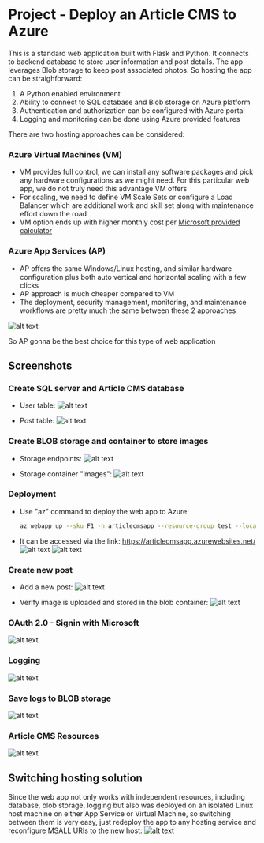 # Project - Deploy an Article CMS to Azure

This is a standard web application built with Flask and Python. It connects to backend database to store user information and post details. The app leverages Blob storage to keep post associated photos. So hosting the app can be straighforward:

1. A Python enabled environment
2. Ability to connect to SQL database and Blob storage on Azure platform
3. Authentication and authorization can be configured with Azure portal
4. Logging and monitoring can be done using Azure provided features

There are two hosting approaches can be considered:

### Azure Virtual Machines (VM)

- VM provides full control, we can install any software packages and pick any hardware configurations as we might need. For this particular web app, we do not truly need this advantage VM offers
- For scaling, we need to define VM Scale Sets or configure a Load Balancer which are additional work and skill set along with maintenance effort down the road
- VM option ends up with higher monthly cost per [Microsoft provided calculator](https://azure.microsoft.com/en-us/pricing/calculator/)

### Azure App Services (AP)
- AP offers the same Windows/Linux hosting, and similar hardware configuration plus both auto vertical and horizontal scaling with a few clicks
- AP approach is much cheaper compared to VM
- The deployment, security management, monitoring, and maintenance workflows are pretty much the same between these 2 approaches

![alt text](./screenshots/00.%20COST%20-%20VM%20vs.%20APP.png)

So AP gonna be the best choice for this type of web application

## Screenshots

### Create SQL server and Article CMS database

- User table:
![alt text](./screenshots/01.%20DB%20-%20Users%20Table.png)

- Post table:
![alt text](./screenshots/02.%20DB%20-%20Posts%20Table.png)

### Create BLOB storage and container to store images

- Storage endpoints:
![alt text](./screenshots/03.%20BLOB%20-%20Endpoints.png)

- Storage container "images":
![alt text](./screenshots/04.%20BLOB%20-%20Container.png)
 
### Deployment

- Use "az" command to deploy the web app to Azure:
  ```bash
  az webapp up --sku F1 -n articlecmsapp --resource-group test --location westus
  ```

- It can be accessed via the link: https://articlecmsapp.azurewebsites.net/
![alt text](./screenshots/05.%20APP%20-%20Login%20Screen.png)
![alt text](./screenshots/06.%20APP%20-%20Main%20Screen.png)
  
### Create new post

- Add a new post:
![alt text](./screenshots/07.%20APP%20-%20New%20Post.png)

- Verify image is uploaded and stored in the blob container:
![alt text](./screenshots/08.%20APP%20-%20Verify%20New%20Post.png)

### OAuth 2.0 - Signin with Microsoft
![alt text](./screenshots/09.%20APP%20-%20MSAL.png)

### Logging
![alt text](./screenshots/10.%20APP%20-%20Log%20Stream.png)

### Save logs to BLOB storage
![alt text](./screenshots/11.%20APP%20-%20Logs%20to%20Blob.png)

### Article CMS Resources
![alt text](./screenshots/00.%20RG%20-%20All%20Resources.png)

## Switching hosting solution

Since the web app not only works with independent resources, including database, blob storage, logging but also was deployed on an isolated Linux host machine on either App Service or Virtual Machine, so switching between them is very easy, just redeploy the app to any hosting service and reconfigure MSALL URIs to the new host:
![alt text](./screenshots/12.%20APP%20-%20Switching%20Host.png)